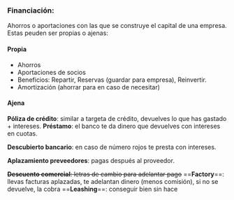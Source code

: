 ### Financiación:
Ahorros o aportaciones con las que se construye el capital de una empresa. Estas peuden ser propias o ajenas:
#### Propia
 - Ahorros
 - Aportaciones de socios
 - Beneficios: Repartir, Reservas (guardar para empresa), Reinvertir.
 - Amortización (ahorrar para en caso de necesitar)
#### Ajena

**Póliza de crédito**: similar a targeta de crédito, devuelves lo que has gastado + intereses.
**Préstamo**: el banco te da dinero que devuelves con intereses en cuotas.

**Descubierto bancario**: en caso de número rojos te presta con intereses.

**Aplazamiento preveedores**: pagas después al proveedor.

~~**Descuento comercial**: letras de cambio para adelantar pago~~
==**Factory**==: llevas facturas aplazadas, te adelantan dinero (menos comisión), si no se devuelve, la cobra
==**Leashing**==: conseguir bien sin hace
